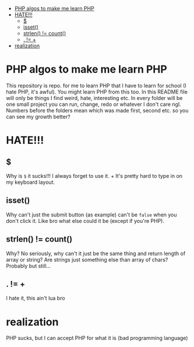 - [PHP algos to make me learn PHP](#php-algos-to-make-me-learn-php)
- [HATE!!!](#hate)
  - [$](#)
  - [isset()](#isset)
  - [strlen() != count()](#strlen--count)
  - [. != +](#--)
- [realization](#realization)


# PHP algos to make me learn PHP

This repository is repo. for me to learn PHP that I have to learn for school (I hate PHP, it's awful). You might learn PHP from this too.
In this README file will only be things I find weird, hate, interesting etc. In every folder will be one small project you can run, change, redo or whatever
I don't care ngl. Numbers before the folders mean which was made first, second etc. so you can see my growth better?

# HATE!!!

## $

Why is `$` it sucks!!! I always forget to use it. + It's pretty hard to type in on my keyboard layout.

## isset()

Why can't just the submit button (as example) can't be `false` when you don't click it. Like bro what else could it be (except if you're PHP).

## strlen() != count()

Why? No seriously, why can't it just be the same thing and return length of array or string? Are strings just something else than array of chars? Probably but still...

## . != +

I hate it, this ain't lua bro

# realization

PHP sucks, but I can accept PHP for what it is (bad programming language)